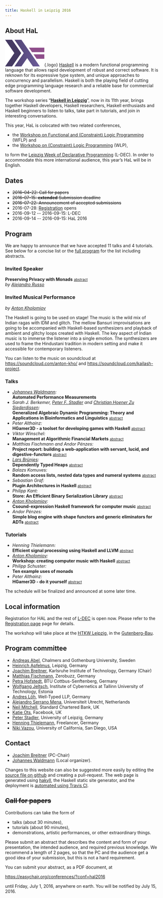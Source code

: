 ```yaml
---
title: Haskell in Leipzig 2016
---
```


About HaL
-----

![Haskell logo](images/logo.png){.logo}
[Haskell](http://haskell.org/) is a modern functional programming language that allows rapid development of robust and correct software. It is reknown for its expressive type system, and unique approaches to concurrency and parallelism. Haskell is both the playing field of cutting edge programming language research and a reliable base for commercial software development.

The workshop series “[**Haskell in Leipzig**](http://nfa.imn.htwk-leipzig.de/HAL2015/)”, now in its 11th year, brings together Haskell developers, Haskell researchers, Haskell enthusiasts and Haskell beginners to listen to talks, take part in tutorials, and join in interesting conversations.

This year, HaL is colocated with two related conferences,

 * the [Workshop on Functional and (Constraint) Logic Programming](https://wflp2016.github.io/) (WFLP) and
 * the [Workshop on (Constraint) Logic Programming](http://nfa.imn.htwk-leipzig.de/WLP2016/) (WLP),

to form the [Leipzig Week of Declarative Programming](http://nfa.imn.htwk-leipzig.de/LDEC2016/) (L-DEC). In order to accommodate this more international audience, this year’s HaL will be in English.

Dates
-----

 * ~~2016-04-22: Call for papers~~
 * ~~2016-07-15: **extended** Submission deadline~~
 * ~~2016-07-22: Announcement of accepted submissions~~
 * 2016-07-28: [Registration](http://nfa.imn.htwk-leipzig.de/LDEC2016/registration/) opens
 * 2016-09-12 -- 2016-09-15: L-DEC
 * 2016-09-14 -- 2016-09-15: HaL 2016


Program
-------

We are happy to announce that we have accepted 11 talks and 4 tutorials. See below for a concise list or the [full program](program.html) for the list including abstracts.

### Invited Speaker

**Preserving Privacy with Monads**
<small>[abstract](program.html#russo)</small><br/>
*by [Alejandro Russo](http://www.cse.chalmers.se/~russo/)*

### Invited Musical Performance

*by [Anton Kholomiov]*

The Haskell is going to be used on stage! The music is the wild mix of Indian
ragas with IDM and glitch.  The mellow Bansuri improvisations are going to be
accompanied with Haskell-based synthesizers and playback of ambient and glitchy
loops created with Haskell.  The key aspect of Indian music is to immerse the
listener into a single emotion.  The synthesizers are used to frame the
Hindustani tradition in modern setting and make it accessible for contemporary
listeners.

You can listen to the music on soundcloud at <https://soundcloud.com/anton-kho/> and <https://soundcloud.com/kailash-project>.


### Talks

* *[Johannes Waldmann]:*<br/>
  **Automated Performance Measurements**
* *Sarah J. Berkemer, [Peter F. Stadler] and [Christian Hoener Zu Siederdissen]:*<br/>
  **Generalized Algebraic Dynamic Programming: Theory and Applications in Bioinformatics and Linguistics**
  <small>[abstract](program.html#stadler)</small>
* *Peter Althainz:*<br/>
  **HGamer3D - a toolset for developing games with Haskell**
  <small>[abstract](program.html#althainz-talk)</small>
* *Viktor Winschel:*<br/>
  **Management at Algorithmic Financial Markets**
  <small>[abstract](program.html#winschel)</small>
* *Matthias Fischmann and Andor Pénzes:*<br/>
  **Project report: building a web-application with servant, lucid, and digestive-functors**
  <small>[abstract](program.html#fischmann)</small>
* *[Lars Brünjes]:*<br/>
  **Dependently Typed Heaps**
  <small>[abstract](program.html#brunjes)</small>
* *Balazs Komuves:*<br/>
  **Random access lists, nested data types and numeral systems**
  <small>[abstract](program.html#komuves)</small>
* *Sebastian Graf:*<br/>
  **Plugin Architectures in Haskell**
  <small>[abstract](program.html#graf)</small>
* *Philipp Kant:* <br/>
  **Store: An Efficient Binary Serialization Library**
  <small>[abstract](program.html#kant)</small>
* *[Anton Kholomiov]:* <br/>
  **Csound-expression Haskell framework for computer music**
  <small>[abstract](program.html#kholomiov-talk)</small>
* *Andor Pénzes:* <br/>
  **Simple blog engine with shape functors and generic eliminators for ADTs**
  <small>[abstract](program.html#penez)</small>

[Johannes Waldmann]: http://www.imn.htwk-leipzig.de/~waldmann/
[Peter F. Stadler]: http://www.bioinf.uni-leipzig.de/
[Christian Hoener Zu Siederdissen]: http://www.bioinf.uni-leipzig.de/~choener/index.html
[Lars Brünjes]:  https://github.com/brunjlar
[Anton Kholomiov]: https://github.com/anton-k

### Tutorials

* *Henning Thielemann:*<br/>
  **Efficient signal processing using Haskell and LLVM**
  <small>[abstract](program.html#thielemann)</small>
* *[Anton Kholomiov]:* <br/>
  **Workshop: creating computer music with Haskell**
  <small>[abstract](program.html#kholomiov-tutorial)</small>
* *Philipp Schuster:* <br/>
  **Ten example uses of monads**
* *Peter Althainz:*<br/>
  **HGamer3D - do it yourself**
  <small>[abstract](program.html#althainz-tutorial)</small>

The schedule will be finalized and announced at some later time.


Local information
-----------------

Registration for HAL and the rest of [L-DEC](http://nfa.imn.htwk-leipzig.de/LDEC2016/) is open now. Please refer to the [Registration page](http://nfa.imn.htwk-leipzig.de/LDEC2016/registration/) page for details.

The workshop will take place at the [HTKW Leipzig](http://www.htwk-leipzig.de/), in the [Gutenberg-Bau](http://www.htwk-leipzig.de/de/hochschule/ueber-die-htwk-leipzig/gebaeudeuebersicht/gutenberg-bau/).



Program committee
-----------------

* [Andreas Abel](http://www2.tcs.ifi.lmu.de/~abel/), Chalmers and Gothenburg University, Sweden
* [Heinrich Apfelmus](http://apfelmus.nfshost.com/), Leipzig, Germany
* [Joachim Breitner](http://pp.ipd.kit.edu/~breitner/), Karlsruhe Institute of Technology, Germany (Chair)
* [Matthias Fischmann](https://www.zerobuzz.net/), Zerobuzz, Germany
* [Petra Hofstedt](http://www.b-tu.de/fg-programmiersprachen-compilerbau/), BTU Cottbus-Senftenberg, Germany
* [Wolfgang Jeltsch](https://wolfgang.jeltsch.info/), Institute of Cybernetics
at Tallinn University of Technology, Estonia
* [Andres Löh](https://www.andres-loeh.de/), Well-Typed LLP, Germany
* [Alejandro Serrano Mena](http://www.cs.uu.nl/staff/mena.html), Universiteit Utrecht, Netherlands
* [Neil Mitchell](http://ndmitchell.com/), Standard Chartered Bank, UK
* [Katie Ots](http://www.codemiller.com/), Facebook, UK
* [Peter Stadler](http://www.bioinf.uni-leipzig.de/~studla/), University of Leipzig, Germany
* [Henning Thielemann](http://www.henning-thielemann.de/), Freelancer, Germany
* [Niki Vazou](http://goto.ucsd.edu/~nvazou/), University of California, San Diego, USA

Contact
-------

 * [Joachim Breitner](mailto:breitner@kit.edu) (PC-Chair)
 * [Johannes Waldmann](http://www.imn.htwk-leipzig.de/~waldmann/) (Local organizer).

Changes to this website can also be suggested more easily by editing the [source file on github](https://github.com/nomeata/hal2016-website/edit/master/index.markdown) and creating a pull-request. The web page is generated using [hakyll](https://jaspervdj.be/hakyll/), the Haskell static site generator, and the deployment is [automated using Travis CI](https://github.com/nomeata/hal2016-website/blob/master/.travis.yml).

~~Call for papers~~
-------------------

Contributions can take the form of

 * talks (about 30 minutes),
 * tutorials (about 90 minutes),
 * demonstrations, artistic performances, or other extraordinary things.

Please submit an abstract that describes the content and form of your
presentation, the intended audience, and required previous knowledge.
We recommend a length of 2 pages, so that the PC and the audience get a good
idea of your submission, but this is not a hard requirement.

You can submit your abstract, as a PDF document, at

   <https://easychair.org/conferences/?conf=hal2016>

until Friday, July 1, 2016, anywhere on earth. You will be notified by July 15, 2016.


